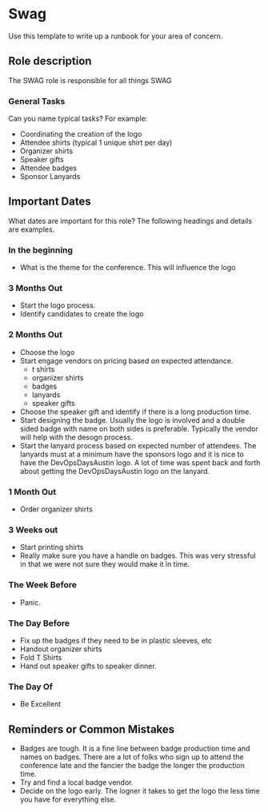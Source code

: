 # Swag

Use this template to write up a runbook for your area of concern.

## Role description

The SWAG role is responsible for all things SWAG

### General Tasks

Can you name typical tasks? For example:

* Coordinating the creation of the logo
* Attendee shirts (typical 1 unique shirt per day)
* Organizer shirts
* Speaker gifts
* Attendee badges
* Sponsor Lanyards

## Important Dates

What dates are important for this role? The following headings and details are examples.

### In the beginning

* What is the theme for the conference.  This will influence the logo

### 3 Months Out

* Start the logo process.
* Identify candidates to create the logo

### 2 Months Out

* Choose the logo
* Start engage vendors on pricing based on expected attendance.
  * t shirts
  * organizer shirts
  * badges
  * lanyards
  * speaker gifts
* Choose the speaker gift and identify if there is a long production time.
* Start designing the badge. Usually the logo is involved and a double sided badge with name on both sides is preferable.  Typically the vendor will help with the desogn process.
* Start the lanyard process based on expected number of attendees.  The lanyards must at a minimum have the sponsors logo and it is nice to have the DevOpsDaysAustin logo.  A lot of time was spent back and forth about getting the DevOpsDaysAustin logo on the lanyard.

### 1 Month Out

* Order organizer shirts

### 3 Weeks out

* Start printing shirts
* Really make sure you have a handle on badges.  This was very stressful in that we were not sure they would make it in time.
### The Week Before

* Panic.

### The Day Before

* Fix up the badges if they need to be in plastic sleeves, etc
* Handout organizer shirts
* Fold T Shirts
* Hand out speaker gifts to speaker dinner.

### The Day Of

* Be Excellent

## Reminders or Common Mistakes

* Badges are tough.  It is a fine line between badge production time and names on badges. There are a lot of folks who sign up to attend the conference late and the fancier the badge the longer the production time.
* Try and find a local badge vendor.
* Decide on the logo early. The logner it takes to get the logo the less time you have for everything else.

